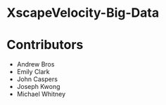 # XscapeVelocity-Big-Data

# Contributors
- Andrew Bros
- Emily Clark
- John Caspers
- Joseph Kwong
- Michael Whitney
